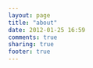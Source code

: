 ```yaml
---
layout: page
title: "about"
date: 2012-01-25 16:59
comments: true
sharing: true
footer: true
---
```

